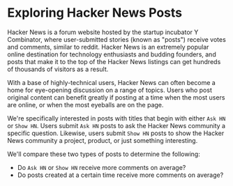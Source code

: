 # Exploring Hacker News Posts

Hacker News is a forum website hosted by the startup incubator Y Combinator, where user-submitted stories (known as "posts") receive votes and comments, similar to reddit. Hacker News is an extremely popular online destination for technology enthusiasts and budding founders, and posts that make it to the top of the Hacker News listings can get hundreds of thousands of visitors as a result.

With a base of highly-technical users, Hacker News can often become a home for eye-opening discussion on a range of topics. Users who post original content can benefit greatly if posting at a time when the most users are online, or when the most eyeballs are on the page.

We're specifically interested in posts with titles that begin with either `Ask HN` or `Show HN`. Users submit `Ask HN` posts to ask the Hacker News community a specific question. Likewise, users submit `Show HN` posts to show the Hacker News community a project, product, or just something interesting.

We'll compare these two types of posts to determine the following:
- Do `Ask HN` or `Show HN` receive more comments on average?
- Do posts created at a certain time receive more comments on average?